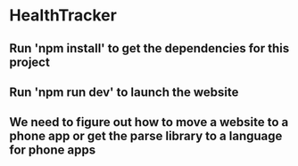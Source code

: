 # HealthTracker

## Run 'npm install' to get the dependencies for this project
## Run 'npm run dev' to launch the website
## We need to figure out how to move a website to a phone app or get the parse library to a language for phone apps